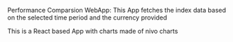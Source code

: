 Performance Comparsion WebApp:
This App fetches the index data based on the selected time period and the currency provided

This is a React based App with charts made of nivo charts
